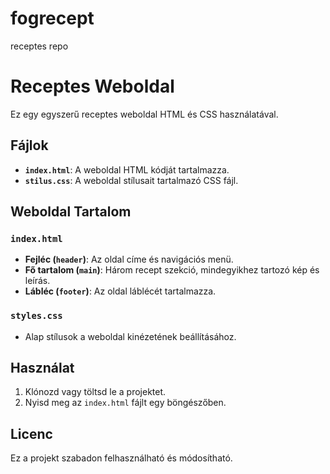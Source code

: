 # fogrecept
receptes repo
# Receptes Weboldal

Ez egy egyszerű receptes weboldal HTML és CSS használatával.

## Fájlok

- **`index.html`**: A weboldal HTML kódját tartalmazza.
- **`stilus.css`**: A weboldal stílusait tartalmazó CSS fájl.

## Weboldal Tartalom

### `index.html`
- **Fejléc (`header`)**: Az oldal címe és navigációs menü.
- **Fő tartalom (`main`)**: Három recept szekció, mindegyikhez tartozó kép és leírás.
- **Lábléc (`footer`)**: Az oldal láblécét tartalmazza.

### `styles.css`
- Alap stílusok a weboldal kinézetének beállításához.

## Használat

1. Klónozd vagy töltsd le a projektet.
2. Nyisd meg az `index.html` fájlt egy böngészőben.

## Licenc

Ez a projekt szabadon felhasználható és módosítható.